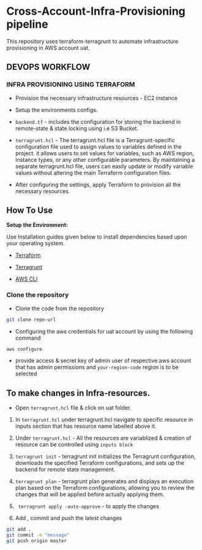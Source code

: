 # Cross-Account-Infra-Provisioning pipeline

 
This repository uses terraform-terragrunt to automate infrastructure provisioning in AWS account uat.



## DEVOPS WORKFLOW
### INFRA PROVISIONING USING TERRAFORM
-	Provision the necessary infrastructure resources - EC2 instance

-	Setup the environments configs.

-	 `backend.tf` - includes the configuration for storing the backend in remote-state & state locking using i.e S3 Bucket.

- `terragrunt.hcl` - The terragrunt.hcl file is a Terragrunt-specific configuration file used to assign values to variables defined in the project. it allows users to set values for variables, such as AWS region, instance types, or any other configurable parameters. By maintaining a separate terragrunt.hcl file, users can easily update or modify variable values without altering the main Terraform configuration files.


-	After configuring the settings, apply Terraform to provision all the necessary resources.
## How To Use
 

**Setup the Environment:**
 

Use Installation guides given below to install dependencies based upon your operating system.
- [Terraform](https://developer.hashicorp.com/terraform/tutorials/aws-get-started/install-cli)

- [Terragrunt](https://terragrunt.gruntwork.io/docs/getting-started/install/)

- [ AWS CLI ](https://docs.aws.amazon.com/cli/latest/userguide/getting-started-install.html)


### Clone the repository
  - Clone the code from the repository
  ```sh
  git clone repo-url
  ```
  - Configuring the aws credentials for uat account by using the following command
  ```sh
  aws configure
  ```
- provide access & secret key of admin user of respective aws account that has admin permissions and `your-region-code` region is to be selected


## To make changes in Infra-resources.
- Open `terragrunt.hcl` file & click on uat folder.
 
1. In `terragrunt.hcl` under terragrunt.hcl navigate to specific resource in inputs section that has resource name labelled above it.
 
2. Under `terragrunt.hcl` - All the resources are variablized & creation of resource can be controlled using `inputs block`
 
3. `terragrunt init` - terragrunt init initializes the Terragrunt configuration, downloads the specified Terraform configurations, and sets up the backend for remote state management.
 
4. `terragrunt plan` - terragrunt plan generates and displays an execution plan based on the Terraform configurations, allowing you to review the changes that will be applied before actually applying them.
 
5.  ` terragrunt apply -auto-approve` - to apply the changes

6. Add , commit and push the latest changes

 ```sh
git add .
git commit -m "message"
git push origin master
 ```
